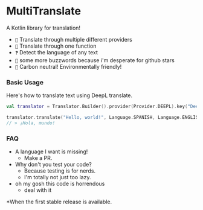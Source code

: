 # MultiTranslate

A Kotlin library for translation!

- `🚀` Translate through multiple different providers
- `💬` Translate through one function
- `❓` Detect the language of any text
- `🥔` some more buzzwords because i'm desperate for github stars
- `🌱` Carbon neutral! Environmentally friendly!

### Basic Usage

Here's how to translate text using DeepL translate.

```kt
val translator = Translator.Builder().provider(Provider.DEEPL).key("DeepL-Auth-Key abcdabcdabcdabcd").build()

translator.translate("Hello, world!", Language.SPANISH, Language.ENGLISH)
// > ¡Hola, mundo!
```

### FAQ

- A language I want is missing!
    - Make a PR.
- Why don't you test your code?
    - Because testing is for nerds.
    - I'm totally not just too lazy.
- oh my gosh this code is horrendous
    - deal with it


*When the first stable release is available.

